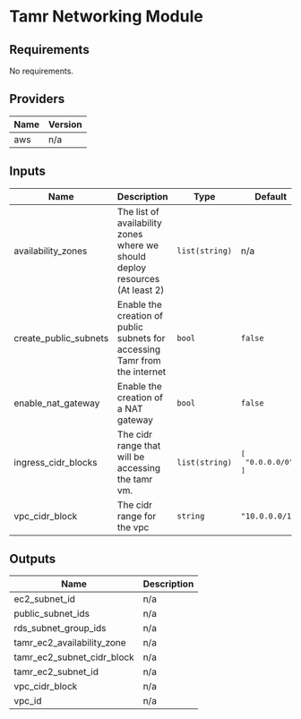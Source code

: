 # Tamr Networking Module

<!-- BEGINNING OF PRE-COMMIT-TERRAFORM DOCS HOOK -->
## Requirements

No requirements.

## Providers

| Name | Version |
|------|---------|
| aws | n/a |

## Inputs

| Name | Description | Type | Default | Required |
|------|-------------|------|---------|:--------:|
| availability\_zones | The list of availability zones where we should deploy resources (At least 2) | `list(string)` | n/a | yes |
| create\_public\_subnets | Enable the creation of public subnets for accessing Tamr from the internet | `bool` | `false` | no |
| enable\_nat\_gateway | Enable the creation of a NAT gateway | `bool` | `false` | no |
| ingress\_cidr\_blocks | The cidr range that will be accessing the tamr vm. | `list(string)` | <pre>[<br>  "0.0.0.0/0"<br>]</pre> | no |
| vpc\_cidr\_block | The cidr range for the vpc | `string` | `"10.0.0.0/16"` | no |

## Outputs

| Name | Description |
|------|-------------|
| ec2\_subnet\_id | n/a |
| public\_subnet\_ids | n/a |
| rds\_subnet\_group\_ids | n/a |
| tamr\_ec2\_availability\_zone | n/a |
| tamr\_ec2\_subnet\_cidr\_block | n/a |
| tamr\_ec2\_subnet\_id | n/a |
| vpc\_cidr\_block | n/a |
| vpc\_id | n/a |

<!-- END OF PRE-COMMIT-TERRAFORM DOCS HOOK -->
